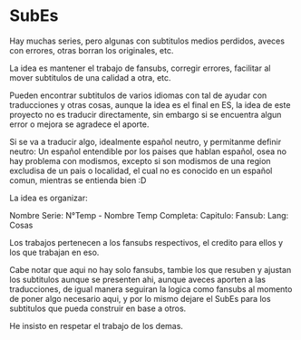 # SubEs
Hay muchas series, pero algunas con subtitulos medios perdidos, aveces con errores, otras borran los originales, etc.

La idea es mantener el trabajo de fansubs, corregir errores, facilitar al mover subtitulos de una calidad a otra, etc.

Pueden encontrar subtitulos de varios idiomas con tal de ayudar con traducciones y otras cosas, aunque la idea es el final en ES, la idea de este proyecto no es traducir directamente, sin embargo si se encuentra algun error o mejora se agradece el aporte.

Si se va a traducir algo, idealmente español neutro, y permitanme definir neutro: Un español entendible por los paises que hablan español, osea no hay problema con modismos, excepto si son modismos de una region excludisa de un pais o localidad, el cual no es conocido en un español comun, mientras se entienda bien :D

La idea es organizar:

Nombre Serie: N°Temp - Nombre Temp Completa: Capitulo: Fansub: Lang: Cosas

Los trabajos pertenecen a los fansubs respectivos, el credito para ellos y los que trabajan en eso.

Cabe notar que aqui no hay solo fansubs, tambie los que resuben y ajustan los subtitulos aunque se presenten ahi, aunque aveces aporten a las traducciones, de igual manera seguiran la logica como fansubs al momento de poner algo necesario aqui, y por lo mismo dejare el SubEs para los subtitulos que pueda construir en base a otros.

He insisto en respetar el trabajo de los demas.
